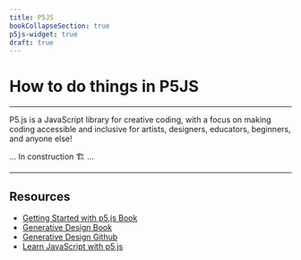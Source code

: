 ```yaml
---
title: P5JS
bookCollapseSection: true
p5js-widget: true
draft: true
---
```


# How to do things in P5JS

---

P5.js is a JavaScript library for creative coding, with a focus on making coding accessible and inclusive for artists, designers, educators, beginners, and anyone else!

... In construction 🏗️ ...

---

## Resources

- [Getting Started with p5.js Book](https://www.amazon.com/Make-Interactive-Graphics-JavaScript-Processing/dp/1457186772?asin=1457186772&revisionId=&format=4&depth=1)
- [Generative Design Book](http://www.generative-gestaltung.de/2/)
- [Generative Design Github](http://www.generative-gestaltung.de/2/)
- [Learn JavaScript with p5.js](https://www.amazon.com/Learn-JavaScript-p5-js-Coding-Learners/dp/1484234251)
